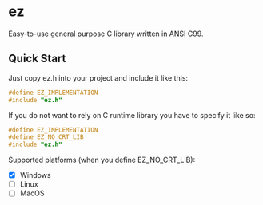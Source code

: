 # ez

Easy-to-use general purpose C library written in ANSI C99.

## Quick Start

Just copy ez.h into your project and include it like this:

```c
#define EZ_IMPLEMENTATION
#include "ez.h"
```

If you do not want to rely on C runtime library you have to specify it like so:

```c
#define EZ_IMPLEMENTATION
#define EZ_NO_CRT_LIB
#include "ez.h"
```

Supported platforms (when you define EZ_NO_CRT_LIB):
- [x] Windows
- [ ] Linux
- [ ] MacOS
